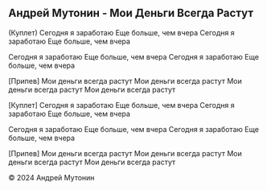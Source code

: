 ## Андрей Мутонин - Мои Деньги Всегда Растут

(Куплет)
Сегодня я заработаю
Еще больше, чем вчера
Сегодня я заработаю
Еще больше, чем вчера

Сегодня я заработаю
Еще больше, чем вчера
Сегодня я заработаю
Еще больше, чем вчера

[Припев]
Мои деньги всегда растут
Мои деньги всегда растут
Мои деньги всегда растут
Мои деньги всегда растут

[Куплет]
Сегодня я заработаю
Еще больше, чем вчера
Сегодня я заработаю
Еще больше, чем вчера

Сегодня я заработаю
Еще больше, чем вчера
Сегодня я заработаю
Еще больше, чем вчера

[Припев]
Мои деньги всегда растут
Мои деньги всегда растут
Мои деньги всегда растут
Мои деньги всегда растут


© 2024 Андрей Мутонин
